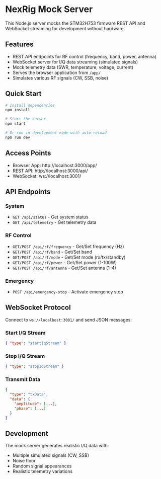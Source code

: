 # NexRig Mock Server

This Node.js server mocks the STM32H753 firmware REST API and WebSocket streaming for development without hardware.

## Features

- REST API endpoints for RF control (frequency, band, power, antenna)
- WebSocket server for I/Q data streaming (simulated signals)
- Mock telemetry data (SWR, temperature, voltage, current)
- Serves the browser application from `/app/`
- Simulates various RF signals (CW, SSB, noise)

## Quick Start

```bash
# Install dependencies
npm install

# Start the server
npm start

# Or run in development mode with auto-reload
npm run dev
```

## Access Points

- Browser App: http://localhost:3000/app/
- REST API: http://localhost:3000/api/
- WebSocket: ws://localhost:3001/

## API Endpoints

### System
- `GET /api/status` - Get system status
- `GET /api/telemetry` - Get telemetry data

### RF Control
- `GET/POST /api/rf/frequency` - Get/Set frequency (Hz)
- `GET/POST /api/rf/band` - Get/Set band
- `GET/POST /api/rf/mode` - Get/Set mode (rx/tx/standby)
- `GET/POST /api/rf/power` - Get/Set power (1-100W)
- `GET/POST /api/rf/antenna` - Get/Set antenna (1-4)

### Emergency
- `POST /api/emergency-stop` - Activate emergency stop

## WebSocket Protocol

Connect to `ws://localhost:3001/` and send JSON messages:

### Start I/Q Stream
```json
{ "type": "startIqStream" }
```

### Stop I/Q Stream
```json
{ "type": "stopIqStream" }
```

### Transmit Data
```json
{ 
  "type": "txData",
  "data": {
    "amplitude": [...],
    "phase": [...]
  }
}
```

## Development

The mock server generates realistic I/Q data with:
- Multiple simulated signals (CW, SSB)
- Noise floor
- Random signal appearances
- Realistic telemetry variations